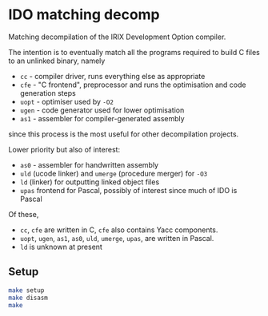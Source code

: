 # IDO matching decomp

Matching decompilation of the IRIX Development Option compiler.

The intention is to eventually match all the programs required to build C files to an unlinked binary, namely

- `cc` - compiler driver, runs everything else as appropriate
- `cfe` - "C frontend", preprocessor and runs the optimisation and code generation steps
- `uopt` - optimiser used by `-O2`
- `ugen` - code generator used for lower optimisation
- `as1` - assembler for compiler-generated assembly

since this process is the most useful for other decompilation projects.

Lower priority but also of interest:

- `as0` - assembler for handwritten assembly
- `uld` (ucode linker) and `umerge` (procedure merger) for `-O3`
- `ld` (linker) for outputting linked object files
- `upas` frontend for Pascal, possibly of interest since much of IDO is Pascal

Of these,

- `cc`, `cfe` are written in C, `cfe` also contains Yacc components.
- `uopt`, `ugen`, `as1`, `as0`, `uld`, `umerge`, `upas`, are written in Pascal.
- `ld` is unknown at present

## Setup

```bash
make setup
make disasm
make
```
